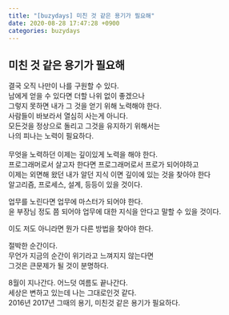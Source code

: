 ```yaml
---
title: "[buzydays] 미친 것 같은 용기가 필요해"
date: 2020-08-28 17:47:28 +0900
categories: buzydays
---
```


## 미친 것 같은 용기가 필요해

결국 오직 나만이 나를 구원할 수 있다.</br>
남에게 얻을 수 있다면 더할 나위 없이 좋겠으나</br>
그렇지 못하면 내가 그 것을 얻기 위해 노력해야 한다.</br>
사람들이 바보라서 열심히 사는게 아니다.</br>
모든것을 정상으로 돌리고 그것을 유지하기 위해서는</br>
나의 피나는 노력이 필요하다.</br>
</br>
무엇을 노력하던 이제는 깊이있게 노력을 해야 한다.</br>
프로그래머로서 살고자 한다면 프로그래머로서 프로가 되어야하고</br>
이제는 외면해 왔던 내가 알던 지식 이면 깊이에 있는 것을 찾아야 한다</br>
알고리즘, 프로세스, 설계, 등등이 있을 것이다.</br>

업무를 노린다면 업무에 마스터가 되어야 한다. </br>
윤 부장님 정도 쯤 되어야 업무에 대한 지식을 안다고 말할 수 있을 것이다.</br>

이도 저도 아니라면 뭔가 다른 방법을 찾아야 한다.</br>

절박한 순간이다. </br>
무언가 지금의 순간이 위기라고 느껴지지 않는다면 </br>
그것은 큰문제가 될 것이 분명하다.</br>

8월이 지나간다. 어느덧 여름도 끝나간다.</br>
세상은 변하고 있는데 나는 그대로인것 같다.</br>
2016년 2017년 그때의 용기, 미친것 같은 용기가 필요하다.</br>

